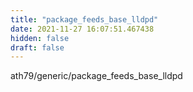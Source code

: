```yaml
---
title: "package_feeds_base_lldpd"
date: 2021-11-27 16:07:51.467438
hidden: false
draft: false
---
```


ath79/generic/package_feeds_base_lldpd


